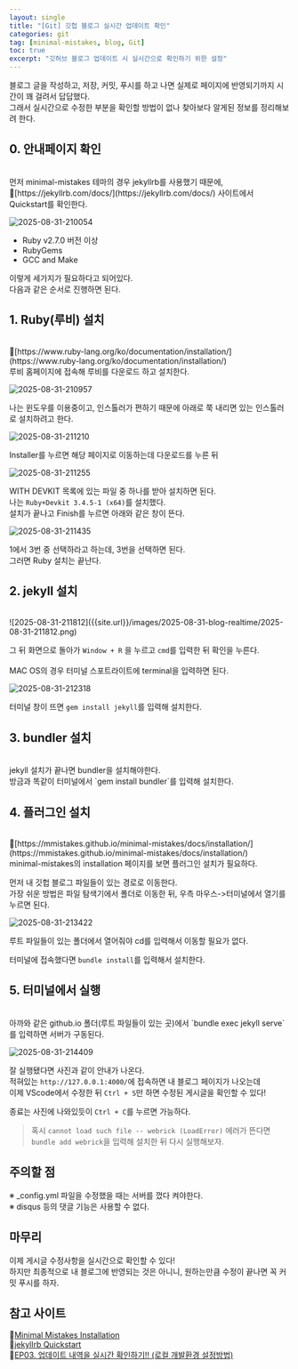 ```yaml
---
layout: single
title: "[Git] 깃헙 블로그 실시간 업데이트 확인"
categories: git
tag: [minimal-mistakes, blog, Git]
toc: true
excerpt: "깃허브 블로그 업데이트 시 실시간으로 확인하기 위한 설정"
---
```


블로그 글을 작성하고, 저장, 커밋, 푸시를 하고 나면 실제로 페이지에 반영되기까지 시간이 꽤 걸려서 답답했다. <br>
그래서 실시간으로 수정한 부분을 확인할 방법이 없나 찾아보다 알게된 정보를 정리해보려 한다.<br>


## 0. 안내페이지 확인
<br>
먼저 minimal-mistakes 테마의 경우 jekyllrb를 사용했기 때문에, 🔗[https://jekyllrb.com/docs/](https://jekyllrb.com/docs/) 사이트에서 Quickstart를 확인한다.

![2025-08-31-210054]({{site.url}}/images/2025-08-31-blog-realtime/2025-08-31-210054.png)

- Ruby v2.7.0 버전 이상
- RubyGems
- GCC and Make

이렇게 세가지가 필요하다고 되어있다. <br>
다음과 같은 순서로 진행하면 된다.<br>


## 1. Ruby(루비) 설치
<br>
🔗[https://www.ruby-lang.org/ko/documentation/installation/](https://www.ruby-lang.org/ko/documentation/installation/)<br>
루비 홈페이지에 접속해 루비를 다운로드 하고 설치한다.<br>

![2025-08-31-210957]({{site.url}}/images/2025-08-31-blog-realtime/2025-08-31-210957.png)

나는 윈도우를 이용중이고, 인스톨러가 편하기 때문에 아래로 쭉 내리면 있는 인스톨러로 설치하려고 한다.<br>

![2025-08-31-211210]({{site.url}}/images/2025-08-31-blog-realtime/2025-08-31-211210.png)


Installer를 누르면 해당 페이지로 이동하는데 다운로드를 누른 뒤<br>

![2025-08-31-211255]({{site.url}}/images/2025-08-31-blog-realtime/2025-08-31-211255.png)


WITH DEVKIT 목록에 있는 파일 중 하나를 받아 설치하면 된다.<br>
나는 `Ruby+Devkit 3.4.5-1 (x64)`를 설치했다.<br>
설치가 끝나고 Finish를 누르면 아래와 같은 창이 뜬다.<br>

![2025-08-31-211435]({{site.url}}/images/2025-08-31-blog-realtime/2025-08-31-211435.png)

1에서 3번 중 선택하라고 하는데, 3번을 선택하면 된다.<br>
그러면 Ruby 설치는 끝난다.<br>


## 2. jekyll 설치
<br>
![2025-08-31-211812]({{site.url}}/images/2025-08-31-blog-realtime/2025-08-31-211812.png)

그 뒤 화면으로 돌아가 `Window + R` 을 누르고 `cmd`를 입력한 뒤 확인을 누른다.<br><br>
MAC OS의 경우 터미널 스포트라이트에 terminal을 입력하면 된다.<br>

![2025-08-31-212318]({{site.url}}/images/2025-08-31-blog-realtime/2025-08-31-212318.png)

터미널 창이 뜨면 `gem install jekyll`를 입력해 설치한다.<br>

## 3. bundler 설치
<br>
jekyll 설치가 끝나면 bundler을 설치해야한다.<br>
방금과 똑같이 터미널에서 `gem install bundler`를 입력해 설치한다.<br>

## 4. 플러그인 설치
<br>
🔗[https://mmistakes.github.io/minimal-mistakes/docs/installation/](https://mmistakes.github.io/minimal-mistakes/docs/installation/)<br>
minimal-mistakes의 installation 페이지를 보면 플러그인 설치가 필요하다.<br>

먼저 내 깃헙 블로그 파일들이 있는 경로로 이동한다.<br>
가장 쉬운 방법은 파일 탐색기에서 폴더로 이동한 뒤, 우측 마우스->터미널에서 열기를 누르면 된다.<br>

![2025-08-31-213422]({{site.url}}/images/2025-08-31-blog-realtime/2025-08-31-213422.png)

루트 파일들이 있는 폴더에서 열어줘야 cd를 입력해서 이동할 필요가 없다.<br>

터미널에 접속했다면 `bundle install`를 입력해서 설치한다.<br>

## 5. 터미널에서 실행
<br>
아까와 같은 github.io 폴더(루트 파일들이 있는 곳)에서 `bundle exec jekyll serve`를 입력하면 서버가 구동된다.<br>

![2025-08-31-214409]({{site.url}}/images/2025-08-31-blog-realtime/2025-08-31-214409.png)

잘 실행됐다면 사진과 같이 안내가 나온다.<br>
적혀있는 `http://127.0.0.1:4000/`에 접속하면 내 블로그 페이지가 나오는데 <br>
이제 VScode에서 수정한 뒤 `Ctrl + S`만 하면 수정된 게시글을 확인할 수 있다!<br>

종료는 사진에 나와있듯이 `Ctrl + C`를 누르면 가능하다.<br>

> 혹시 `cannot load such file -- webrick (LoadError)` 에러가 뜬다면<br>
> `bundle add webrick`을 입력해 설치한 뒤 다시 실행해보자.<br>

## 주의할 점
※  _config.yml 파일을 수정했을 때는 서버를 껐다 켜야한다.<br>
※ disqus 등의 댓글 기능은 사용할 수 없다.<br>


## 마무리
이제 게시글 수정사항을 실시간으로 확인할 수 있다!<br>
하지만 최종적으로 내 블로그에 반영되는 것은 아니니, 원하는만큼 수정이 끝나면 꼭 커밋 푸시를 하자.<br>

## 참고 사이트
🔗[Minimal Mistakes Installation](https://mmistakes.github.io/minimal-mistakes/docs/installation/)<br>
🔗[jekyllrb Quickstart](https://jekyllrb.com/docs/)<br>
🔗[EP03. 업데이트 내역을 실시간 확인하기!! (로컬 개발환경 설정방법)](https://youtu.be/0TeHUqSAb6Q/)<br>